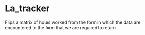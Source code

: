 # La_tracker
Flips a matrix of hours worked from the form in which the data are encountered to the form that we are required to return
